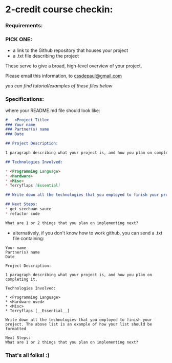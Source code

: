 # 2-credit course checkin:

### Requirements:

### PICK ONE:
* a link to the Github repository that houses your project
* a .txt file describing the project

These serve to give a broad, high-level overview of your project.
 
Please email this information, to cssdepaul@gmail.com

*you can find tutorial/examples of these files below*

### Specifications:
where your README.md file should look like:
```markdown
#   <Project Title>
### Your name
### Partner(s) name
### Date

## Project Description:

1 paragraph describing what your project is, and how you plan on completing it.

## Technologies Involved:

* <Programming Language>
* <Hardware>
* <Misc>
* Terryflaps [Essential]

## Write down all the technologies that you employed to finish your project. The above 

## Next Steps:
* get szechuan sauce
* refactor code

What are 1 or 2 things that you plan on implementing next?
```

* alternatively, if you don't know how to work github, you can send a .txt file containing:

```text
Your name
Partner(s) name
Date

Project Description:

1 paragraph describing what your project is, and how you plan on completing it.

Technologies Involved:

* <Programming Language>
* <Hardware used>
* <Misc>
* Terryflaps [__Essential__]

Write down all the technologies that you employed to finish your project. The above list is an example of how your list should be formatted

Next Steps:
What are 1 or 2 things that you plan on implementing next?
```

### That's all folks! :)

